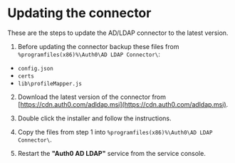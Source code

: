 # Updating the connector

These are the steps to update the AD/LDAP connector to the latest version.

1.  Before updating the connector backup these files from `%programfiles(x86)%\Auth0\AD LDAP Connector\`:
  -  `config.json`
  -  `certs`
  -  `lib\profileMapper.js`

2.  Download the latest version of the connector from [https://cdn.auth0.com/adldap.msi](https://cdn.auth0.com/adldap.msi).

3.  Double click the installer and follow the instructions.

4.  Copy the files from step 1 into `%programfiles(x86)%\Auth0\AD LDAP Connector\`.

5.  Restart the **"Auth0 AD LDAP"** service from the service console.